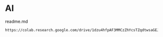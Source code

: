# AI
readme.md
```
https://colab.research.google.com/drive/1dzu4hfpAF3MMCzZhYcsTZqdtwsaGEJWg#scrollTo=2ngyz6I5lUn3
```
